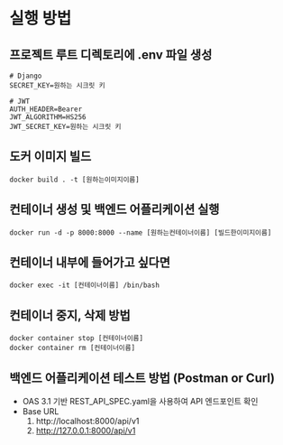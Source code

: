 # 실행 방법

## 프로젝트 루트 디렉토리에 .env 파일 생성
```text
# Django
SECRET_KEY=원하는 시크릿 키

# JWT
AUTH_HEADER=Bearer
JWT_ALGORITHM=HS256
JWT_SECRET_KEY=원하는 시크릿 키
```

## 도커 이미지 빌드
```shell
docker build . -t [원하는이미지이름]
``` 

## 컨테이너 생성 및 백엔드 어플리케이션 실행
```shell
docker run -d -p 8000:8000 --name [원하는컨테이너이름] [빌드한이미지이름]
```

## 컨테이너 내부에 들어가고 싶다면
```shell
docker exec -it [컨테이너이름] /bin/bash
```

## 컨테이너 중지, 삭제 방법
```shell
docker container stop [컨테이너이름]
docker container rm [컨테이너이름]
```

## 백엔드 어플리케이션 테스트 방법 (Postman or Curl)

- OAS 3.1 기반 REST_API_SPEC.yaml을 사용하여 API 엔드포인트 확인 
- Base URL
  1) http://localhost:8000/api/v1
  2) http://127.0.0.1:8000/api/v1
